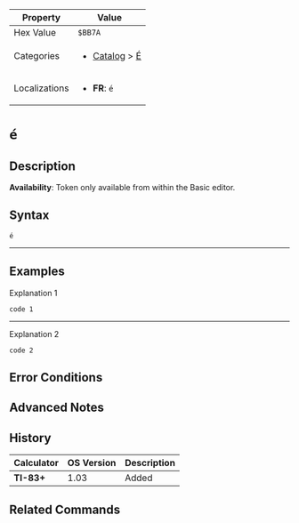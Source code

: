 | Property      | Value |
|---------------|-------|
| Hex Value     | `$BB7A`|
| Categories    | <ul><li>[Catalog](../categories/Catalog.md) > [É](../categories/Catalog.md#É)</li></ul> |
| Localizations | <ul><li><b>FR</b>: `é`</li></ul> |

# `é`

## Description



<b>Availability</b>: Token only available from within the Basic editor.

## Syntax
`é`

<hr>

## Examples

Explanation 1
```ti-basic
code 1
```
---
Explanation 2
```ti-basic
code 2
```

## Error Conditions


## Advanced Notes


## History
| Calculator | OS Version | Description |
|------------|------------|-------------|
| <b>TI-83+</b> | 1.03 | Added

## Related Commands

    